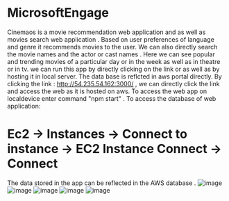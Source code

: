 # MicrosoftEngage
Cinemaos is a movie recommendation web application and as well as movies search web application  .
Based on user preferences of language and genre it recommends movies to the user.
We can also directly search the movie names and the actor or cast names .
Here we can see popular and trending movies of a particular day or in the week as well as in theatre or in tv.
we can run this app by directly clicking on the link or as well as by hosting it in local server.
The data base is reflcted in aws portal directly.
By clicking the link : http://54.235.54.162:3000/ , we can directly click the link and access the web as it is hosted on aws.
To access the web app on localdevice enter command "npm start" .
To access the database of web application:
# Ec2 ->  Instances -> Connect to instance -> EC2 Instance Connect -> Connect
The data stored in the app can be reflected in the AWS database . 
 ![image](https://user-images.githubusercontent.com/93441964/170873391-700336fc-47d3-44cc-b36a-018f31998d35.png)
 ![image](https://user-images.githubusercontent.com/93441964/170873434-5f91e5d1-c48e-4ad6-b6c7-11be998fd91c.png)
![image](https://user-images.githubusercontent.com/93441964/170873449-ff41ad91-06c7-4cec-b087-69b7d7db68fc.png)
![image](https://user-images.githubusercontent.com/93441964/170873476-ad2f90bd-2d53-43e4-ab5f-ca808a4006dd.png)
![image](https://user-images.githubusercontent.com/93441964/170873485-065b17d0-4367-4c3f-9bb1-062932e54233.png)


